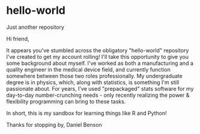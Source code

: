 # hello-world
Just another repository

Hi friend,

It appears you've stumbled across the obligatory "hello-world" repository I've created 
to get my account rolling! I'll take this opportunity to give you some background about 
myself. I've worked as both a manufacturing and a quality engineer in the medical device 
field, and currently function somewhere between those two roles professionally. My
undergraduate degree is in physics, which, along with statistics, is something I'm still
passionate about. For years, I've used "prepackaged" stats software for my day-to-day
number-crunching needs - only recently realizing the power & flexibility programming can 
bring to these tasks. 

In short, this is my sandbox for learning things like R and Python!

Thanks for stopping by,
Daniel Benson
